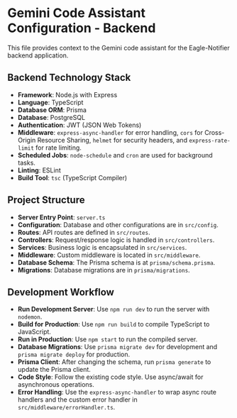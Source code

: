 # Gemini Code Assistant Configuration - Backend

This file provides context to the Gemini code assistant for the Eagle-Notifier backend application.

## Backend Technology Stack

- **Framework**: Node.js with Express
- **Language**: TypeScript
- **Database ORM**: Prisma
- **Database**: PostgreSQL
- **Authentication**: JWT (JSON Web Tokens)
- **Middleware**: `express-async-handler` for error handling, `cors` for Cross-Origin Resource Sharing, `helmet` for security headers, and `express-rate-limit` for rate limiting.
- **Scheduled Jobs**: `node-schedule` and `cron` are used for background tasks.
- **Linting**: ESLint
- **Build Tool**: `tsc` (TypeScript Compiler)

## Project Structure

- **Server Entry Point**: `server.ts`
- **Configuration**: Database and other configurations are in `src/config`.
- **Routes**: API routes are defined in `src/routes`.
- **Controllers**: Request/response logic is handled in `src/controllers`.
- **Services**: Business logic is encapsulated in `src/services`.
- **Middleware**: Custom middleware is located in `src/middleware`.
- **Database Schema**: The Prisma schema is at `prisma/schema.prisma`.
- **Migrations**: Database migrations are in `prisma/migrations`.

## Development Workflow

- **Run Development Server**: Use `npm run dev` to run the server with `nodemon`.
- **Build for Production**: Use `npm run build` to compile TypeScript to JavaScript.
- **Run in Production**: Use `npm start` to run the compiled server.
- **Database Migrations**: Use `prisma migrate dev` for development and `prisma migrate deploy` for production.
- **Prisma Client**: After changing the schema, run `prisma generate` to update the Prisma client.
- **Code Style**: Follow the existing code style. Use async/await for asynchronous operations.
- **Error Handling**: Use the `express-async-handler` to wrap async route handlers and the custom error handler in `src/middleware/errorHandler.ts`.
